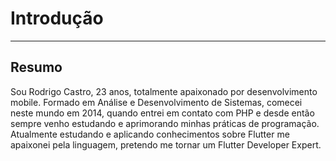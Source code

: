 # Introdução

---

## Resumo

Sou Rodrigo Castro, 23 anos, totalmente apaixonado por desenvolvimento mobile. Formado em Análise e Desenvolvimento de Sistemas, comecei neste mundo em 2014,
quando entrei em contato com PHP e desde então sempre venho estudando e aprimorando minhas práticas de programação.
Atualmente estudando e aplicando conhecimentos sobre Flutter me apaixonei pela linguagem, pretendo me tornar um Flutter Developer Expert.
<!-- # Introduction

---

## Summary

I'm Rodrigo Castro, 23, Totally passionate about mobile development. Graduated in Systems Analysis and Development, I started in this world in 2014,
when I came into contact with PHP and since then I have always been studying and improving my programming practices.
Currently studying and applying knowledge about Flutter I fell in love with the language, I intend to become a Flutter Developer Expert. 
  
 -->